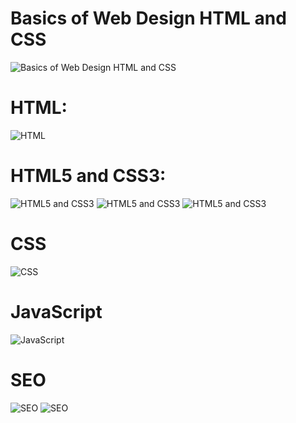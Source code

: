 
<div style="max-width: 500px">

  # Basics of Web Design HTML and CSS
  ![Basics of Web Design HTML and CSS](./images/Web%20Tasar%C4%B1m%C4%B1n%C4%B1n%20Temelleri%20HTML%20ve%20CSS.png)

  # HTML:
  ![HTML](./images/HTML.png)

  # HTML5 and CSS3:
  ![HTML5 and CSS3](./images/HTML5%20ve%20CSS3%20-%20Ders%201.PNG)
  ![HTML5 and CSS3](./images/HTML5%20ve%20CSS3%20-%20Ders%202.png)
  ![HTML5 and CSS3](./images/HTML5%20ve%20CSS3%20-%20Ders%203.PNG)

  # CSS
  ![CSS](./images/CSS.png)

  # JavaScript
  ![JavaScript](./images/JavaScript.png)

  # SEO
  ![SEO](./images/SEO-1.png)
  ![SEO](./images/SEO-2.png)

</div>

